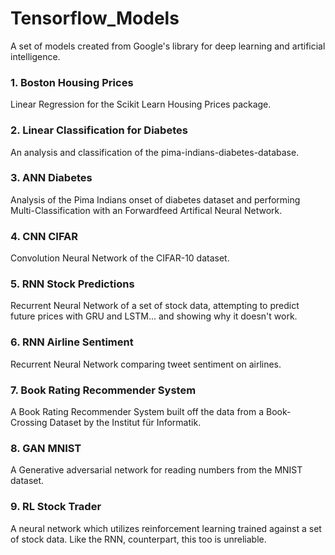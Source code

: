# Tensorflow_Models
A set of models created from Google's library for deep learning and artificial intelligence.

### 1. Boston Housing Prices
Linear Regression for the Scikit Learn Housing Prices package.

### 2. Linear Classification for Diabetes
An analysis and classification of the pima-indians-diabetes-database.

### 3. ANN Diabetes
Analysis of the Pima Indians onset of diabetes dataset and performing Multi-Classification with an Forwardfeed Artifical Neural Network.

### 4. CNN CIFAR
Convolution Neural Network of the CIFAR-10 dataset.

### 5. RNN Stock Predictions
Recurrent Neural Network of a set of stock data, attempting to predict future prices with GRU and LSTM... and showing why it doesn't work.

### 6. RNN Airline Sentiment
Recurrent Neural Network comparing tweet sentiment on airlines.

### 7. Book Rating Recommender System
A Book Rating Recommender System built off the data from a Book-Crossing Dataset by the Institut für Informatik.

### 8. GAN MNIST
A Generative adversarial network for reading numbers from the MNIST dataset.

### 9. RL Stock Trader
A neural network which utilizes reinforcement learning trained against a set of stock data. Like the RNN, counterpart, this too is unreliable. 
